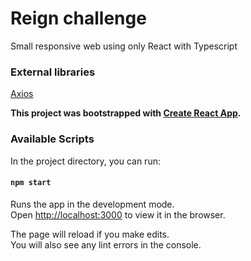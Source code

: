 # Reign challenge

Small responsive web using only React with Typescript

### External libraries

[Axios](https://github.com/axios/axios)

**This project was bootstrapped with [Create React App](https://github.com/facebook/create-react-app).**

### Available Scripts

In the project directory, you can run:

#### `npm start`

Runs the app in the development mode.\
Open [http://localhost:3000](http://localhost:3000) to view it in the browser.

The page will reload if you make edits.\
You will also see any lint errors in the console.
